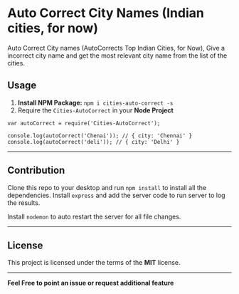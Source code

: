 Auto Correct City Names (Indian cities, for now)
============

Auto Correct City names (AutoCorrects Top Indian Cities, for Now), Give a incorrect city name and get the most relevant city name from the list of the cities.



## Usage
1. **Install NPM Package:** `npm i cities-auto-correct -s`
2. Require the `Cities-AutoCorrect` in your **Node Project**
```
var autoCorrect = require('Cities-AutoCorrect');

console.log(autoCorrect('Chenai')); // { city: 'Chennai' }
console.log(autoCorrect('deli')); // { city: 'Delhi' }
```

---

## Contribution
Clone this repo to your desktop and run `npm install` to install all the dependencies. Install `express` and add the server code to run server to log the results.

Install `nodemon` to auto restart the server for all file changes.

---

## License
This project is licensed under the terms of the **MIT** license.

---
**Feel Free to point an issue or request additional feature**

